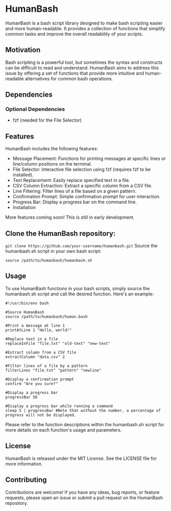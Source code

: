 # HumanBash
HumanBash is a bash script library designed to make bash scripting easier and more human-readable. It provides a collection of functions that simplify common tasks and improve the overall readability of your scripts.

## Motivation
Bash scripting is a powerful tool, but sometimes the syntax and constructs can be difficult to read and understand. HumanBash aims to address this issue by offering a set of functions that provide more intuitive and human-readable alternatives for common bash operations.

## Dependencies

### Optional Dependencies
- fzf (needed for the File Selector)

## Features
HumanBash includes the following features:

- Message Placement: Functions for printing messages at specific lines or line/column positions on the terminal.
- File Selector: Interactive file selection using fzf (requires fzf to be installed).
- Text Replacement: Easily replace specified text in a file.
- CSV Column Extraction: Extract a specific column from a CSV file.
- Line Filtering: Filter lines of a file based on a given pattern.
- Confirmation Prompt: Simple confirmation prompt for user interaction.
- Progress Bar: Display a progress bar on the command line.
- Installation

More features coming soon! This is still in early development.

## Clone the HumanBash repository:

`git clone https://github.com/your-username/humanbash.git`
Source the humanbash.sh script in your own bash script:

`source /path/to/humanbash/humanbash.sh`

## Usage
To use HumanBash functions in your bash scripts, simply source the humanbash.sh script and call the desired function. Here's an example:

```
#!/usr/bin/env bash

#Source HumanBash
source /path/to/humanbash/human.bash

#Print a message at line 1
printAtLine 1 "Hello, world!"

#Replace text in a file
replaceInFile "file.txt" "old-text" "new-text"

#Extract column from a CSV file
extractColumn "data.csv" 2

#Filter lines of a file by a pattern
filterLines "file.txt" "pattern" "newline"

#Display a confirmation prompt
confirm "Are you sure?"

#Display a progress bar
progressBar 50 

#Display a progress bar while running a command
sleep 5 | progressBar #Note that without the number, a percentage of progress will not be displayed.
```

Please refer to the function descriptions within the humanbash.sh script for more details on each function's usage and parameters.

## License
HumanBash is released under the MIT License. See the LICENSE file for more information.

## Contributing
Contributions are welcome! If you have any ideas, bug reports, or feature requests, please open an issue or submit a pull request on the HumanBash repository.
